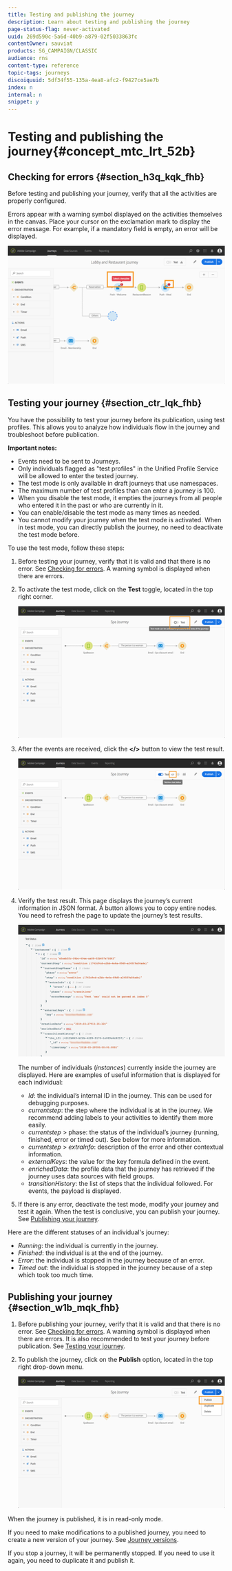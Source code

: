 ```yaml
---
title: Testing and publishing the journey
description: Learn about testing and publishing the journey
page-status-flag: never-activated
uuid: 269d590c-5a6d-40b9-a879-02f5033863fc
contentOwner: sauviat
products: SG_CAMPAIGN/CLASSIC
audience: rns
content-type: reference
topic-tags: journeys
discoiquuid: 5df34f55-135a-4ea8-afc2-f9427ce5ae7b
index: n
internal: n
snippet: y
---
```


# Testing and publishing the journey{#concept_mtc_lrt_52b}

## Checking for errors {#section_h3q_kqk_fhb}

Before testing and publishing your journey, verify that all the activities are properly configured.

Errors appear with a warning symbol displayed on the activities themselves in the canvas. Place your cursor on the exclamation mark to display the error message. For example, if a mandatory field is empty, an error will be displayed.

 ![](../assets/journey63.png)

## Testing your journey {#section_ctr_lqk_fhb}

You have the possibility to test your journey before its publication, using test profiles. This allows you to analyze how individuals flow in the journey and troubleshoot before publication.

**Important notes:**

* Events need to be sent to Journeys.
* Only individuals flagged as "test profiles" in the Unified Profile Service will be allowed to enter the tested journey.
* The test mode is only available in draft journeys that use namespaces.
* The maximum number of test profiles than can enter a journey is 100.
* When you disable the test mode, it empties the journeys from all people who entered it in the past or who are currently in it.
* You can enable/disable the test mode as many times as needed.
* You cannot modify your journey when the test mode is activated. When in test mode, you can directly publish the journey, no need to deactivate the test mode before.

To use the test mode, follow these steps:

1. Before testing your journey, verify that it is valid and that there is no error. See [Checking for errors](#section_h3q_kqk_fhb). A warning symbol is displayed when there are errors.
1. To activate the test mode, click on the **Test** toggle, located in the top right corner.

    ![](../assets/journeytest1.png)

1. After the events are received, click the **</>** button to view the test result.

    ![](../assets/journeytest2.png)

1. Verify the test result. This page displays the journey’s current information in JSON format. A button allows you to copy entire nodes. You need to refresh the page to update the journey’s test results. 

    ![](../assets/journeytest3.png)

    The number of individuals (_instances_) currently inside the journey are displayed. Here are examples of useful information that is displayed for each individual:

    * _Id_: the individual’s internal ID in the journey. This can be used for debugging purposes.
    * _currentstep_: the step where the individual is at in the journey. We recommend adding labels to your activities to identify them more easily.
    * _currentstep_ > phase: the status of the individual’s journey (running, finished, error or timed out). See below for more information.
    * _currentstep_ > _extraInfo_: description of the error and other contextual information.
    * _externalKeys_: the value for the key formula defined in the event.
    * _enrichedData_: the profile data that the journey has retrieved if the journey uses data sources with field groups.
    * _transitionHistory_: the list of steps that the individual followed. For events, the payload is displayed.

1. If there is any error, deactivate the test mode, modify your journey and test it again. When the test is conclusive, you can publish your journey. See [Publishing your journey](#section_w1b_mqk_fhb).

Here are the different statuses of an individual's journey:

* _Running_: the individual is currently in the journey.
* _Finished_: the individual is at the end of the journey.
* _Error_: the individual is stopped in the journey because of an error.
* _Timed out_: the individual is stopped in the journey because of a step which took too much time.

## Publishing your journey {#section_w1b_mqk_fhb}

1. Before publishing your journey, verify that it is valid and that there is no error. See [Checking for errors](#section_h3q_kqk_fhb). A warning symbol is displayed when there are errors. It is also recommended to test your journey before publication. See [Testing your journey](#section_ctr_lqk_fhb).
1. To publish the journey, click on the **Publish** option, located in the top right drop-down menu.

    ![](../assets/journeyuc1_18.png)

When the journey is published, it is in read-only mode. 

If you need to make modifications to a published journey, you need to create a new version of your journey. See [Journey versions](../building-journeys/journeyversions.md#concept_ldc_k55_zgb).

If you stop a journey, it will be permanently stopped. If you need to use it again, you need to duplicate it and publish it.
